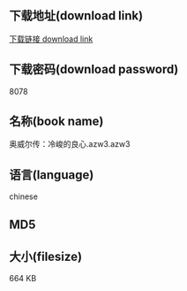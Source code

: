 ## 下载地址(download link)
[下载链接 download link](https://tutu365.netlify.app/?s=%E5%A5%A5%E5%A8%81%E5%B0%94%E4%BC%A0%EF%BC%9A%E5%86%B7%E5%B3%BB%E7%9A%84%E8%89%AF%E5%BF%83.azw3)

## 下载密码(download password)
8078

## 名称(book name)
奥威尔传：冷峻的良心.azw3.azw3

## 语言(language)
chinese

## MD5


## 大小(filesize)
664 KB
